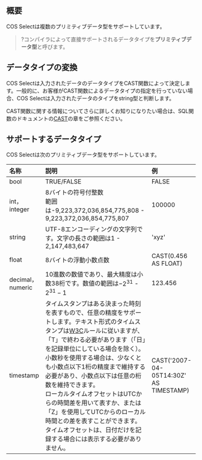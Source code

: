 ## 概要

COS Selectは複数のプリミティブデータ型をサポートしています。

> ?コンパイラによって直接サポートされるデータタイプを**プリミティブデータ型**と呼びます。

## データタイプの変換

COS Selectは入力されたデータのデータタイプをCAST関数によって決定します。一般的に、お客様がCAST関数によるデータタイプの指定を行っていない場合、COS Selectは入力されたデータのタイプをstring型と判断します。

CAST関数に関する情報についてさらに詳しくお知りになりたい場合は、SQL関数のドキュメントの[CAST](https://intl.cloud.tencent.com/document/product/436/32474#cast)の章をご参照ください。

## サポートするデータタイプ

COS Selectは次のプリミティブデータ型をサポートしています。

| 名称             | 説明                                                         | 例                                     |
| :--------------- | :----------------------------------------------------------- | :--------------------------------------- |
| bool             | TRUE/FALSE                                                   | FALSE                                 |
| int，integer     | 8バイトの符号付整数<br>範囲は-9,223,372,036,854,775,808 - 9,223,372,036,854,775,807 | 100000                                 |
| string           | UTF-8エンコーディングの文字列です。文字の長さの範囲は1 - 2,147,483,647           | 'xyz'                                  |
| float            | 8バイトの浮動小数点数                                                  | CAST(0.456 AS FLOAT)                   |
| decimal，numeric | 10進数の数値であり、最大精度は小数38桁です。数値の範囲は$-2^{31}$ - $2^{31}-1$ | 123.456                                |
| timestamp        | タイムスタンプはある決まった時刻を表すもので、任意の精度をサポートします。テキスト形式のタイムスタンプは[W3C](https://www.w3.org/TR/NOTE-datetime)ルールに従いますが、「T」で終わる必要があります（「日」を記録単位にしている場合を除く）。<br>小数秒を使用する場合は、少なくとも小数点以下1桁の精度まで維持する必要があり、小数点以下は任意の桁数を維持できます。<br>ローカルタイムオフセットはUTCからの時間差を用いて表すか、または「Z」を使用してUTCからのローカル時間との差を表すことができます。タイムオフセットは、日付だけを記録する場合には表示する必要がありません。 | CAST('2007-04-05T14:30Z' AS TIMESTAMP) |
